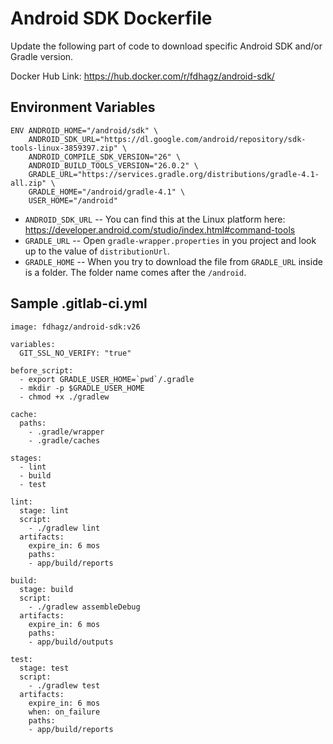 # Android SDK Dockerfile

Update the following part of code to download specific Android SDK and/or Gradle version.

Docker Hub Link: https://hub.docker.com/r/fdhagz/android-sdk/

## Environment Variables

```
ENV ANDROID_HOME="/android/sdk" \
    ANDROID_SDK_URL="https://dl.google.com/android/repository/sdk-tools-linux-3859397.zip" \
    ANDROID_COMPILE_SDK_VERSION="26" \
    ANDROID_BUILD_TOOLS_VERSION="26.0.2" \
    GRADLE_URL="https://services.gradle.org/distributions/gradle-4.1-all.zip" \
    GRADLE_HOME="/android/gradle-4.1" \
    USER_HOME="/android"
```

- `ANDROID_SDK_URL`
-- You can find this at the Linux platform here: https://developer.android.com/studio/index.html#command-tools
- `GRADLE_URL`
-- Open `gradle-wrapper.properties` in you project and look up to the value of `distributionUrl`.
- `GRADLE_HOME`
-- When you try to download the file from `GRADLE_URL` inside is a folder. The folder name comes after the `/android`.


## Sample .gitlab-ci.yml

```
image: fdhagz/android-sdk:v26

variables:
  GIT_SSL_NO_VERIFY: "true"

before_script:
  - export GRADLE_USER_HOME=`pwd`/.gradle
  - mkdir -p $GRADLE_USER_HOME
  - chmod +x ./gradlew

cache:
  paths:
    - .gradle/wrapper
    - .gradle/caches

stages:
  - lint
  - build
  - test

lint:
  stage: lint
  script:
    - ./gradlew lint
  artifacts:
    expire_in: 6 mos
    paths:
    - app/build/reports

build:
  stage: build
  script:
    - ./gradlew assembleDebug
  artifacts:
    expire_in: 6 mos
    paths:
    - app/build/outputs

test:
  stage: test
  script:
    - ./gradlew test
  artifacts:
    expire_in: 6 mos
    when: on_failure
    paths:
    - app/build/reports
```
